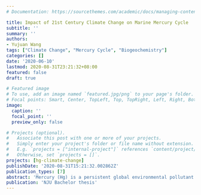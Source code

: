 ```yaml
---
# Documentation: https://sourcethemes.com/academic/docs/managing-content/

title: Impact of 21st Century Climate Change on Marine Mercury Cycle
subtitle: ''
summary: ''
authors:
- Yujuan Wang
tags: ["Climate Change", "Mercury Cycle", "Biogeochemistry"]
categories: []
date: '2020-06-10'
lastmod: 2020-08-31T23:21:32+08:00
featured: false
draft: true

# Featured image
# To use, add an image named `featured.jpg/png` to your page's folder.
# Focal points: Smart, Center, TopLeft, Top, TopRight, Left, Right, BottomLeft, Bottom, BottomRight.
image:
  caption: ''
  focal_point: ''
  preview_only: false

# Projects (optional).
#   Associate this post with one or more of your projects.
#   Simply enter your project's folder or file name without extension.
#   E.g. `projects = ["internal-project"]` references `content/project/deep-learning/index.md`.
#   Otherwise, set `projects = []`.
projects: [hg-climate-change]
publishDate: '2020-08-31T15:21:32.002862Z'
publication_types: [7]
abstract: 'Mercury (Hg) is a persistent global environmental pollutant whose organic form, methylmercury (MMHg), undergoes bioaccumulation and biomagnification within aquatic ecosystem, posing potential risks to human health. Changing ocean biogeochemistry due to climate driven changes is expected to have a large impact on marine Hg cycle. Based on the global ocean models of mercury, we conducted simulations of marine mercury cycle in the hypothesized 21st century under business-as-usual to investigate the impacts of climate change on the ocean mercury cycle. By analyzing the results of sensitivity experiments, and the quantitatively attributing the change to different factors, we found that seawater temperature and near surface wind speed alter the inorganic mercury cycle by influencing the air-sea exchange process. Downward shortwave radiation and chlorophyll concentration determine the incident shortwave radiation into the sea surface, influencing the photochemical degradation of seawater MMHg. Future changes within marine ecosystem exert a considerable impact on the formation and degradation of MMHg. OCRR(organic carbon remineralization) decides the formation of seawater MMHg. And food web structure of marine ecosystems shapes phytoplankton biogeography, influencing the uptake of MMHg.'
publication: 'NJU Bachelor thesis'
---
```

